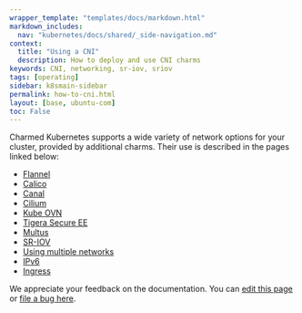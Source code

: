 ```yaml
---
wrapper_template: "templates/docs/markdown.html"
markdown_includes:
  nav: "kubernetes/docs/shared/_side-navigation.md"
context:
  title: "Using a CNI"
  description: How to deploy and use CNI charms
keywords: CNI, networking, sr-iov, sriov
tags: [operating]
sidebar: k8smain-sidebar
permalink: how-to-cni.html
layout: [base, ubuntu-com]
toc: False
---
```


Charmed Kubernetes supports a wide variety of network options for your cluster,
provided by additional charms. Their use is described in the pages linked below:

- [Flannel](/kubernetes/docs/cni-flannel)
- [Calico](/kubernetes/docs/cni-calico)
- [Canal](/kubernetes/docs/cni-canal)
- [Cilium](/kubernetes/docs/cni-cilium)
- [Kube OVN](/kubernetes/docs/cni-kube-ovn)
- [Tigera Secure EE](/kubernetes/docs/tigera-secure-ee)
- [Multus](/kubernetes/docs/cni-multus)
- [SR-IOV](/kubernetes/docs/cni-sriov)
- [Using multiple networks](/kubernetes/docs/multiple-networks)
- [IPv6](/kubernetes/docs/ipv6)
- [Ingress](/kubernetes/docs/ingress)


<!-- FEEDBACK -->
<div class="p-notification--information">
  <div class="p-notification__content">
    <p class="p-notification__message">We appreciate your feedback on the documentation. You can
    <a href="https://github.com/charmed-kubernetes/kubernetes-docs/edit/main/pages/k8s/how-to-cni.md" >edit this page</a>
    or
    <a href="https://github.com/charmed-kubernetes/kubernetes-docs/issues/new" >file a bug here</a>.</p>
  </div>
</div>
